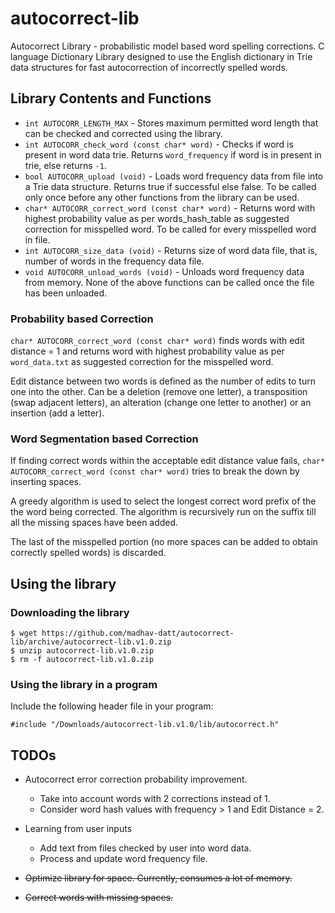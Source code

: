 # autocorrect-lib
Autocorrect Library - probabilistic model based word spelling corrections. C language Dictionary Library designed to use the English dictionary in Trie data structures for fast autocorrection of incorrectly spelled words.

## Library Contents and Functions

* `int AUTOCORR_LENGTH_MAX` - Stores maximum permitted word length that can be checked and corrected using the library.
* `int AUTOCORR_check_word (const char* word)` - Checks if word is present in word data trie. Returns `word_frequency` if word is in present in trie, else returns `-1`.
* `bool AUTOCORR_upload (void)` - Loads word frequency data from file into a Trie data structure. Returns true if successful else false. To be called only once before any other functions from the library can be used.
* `char* AUTOCORR_correct_word (const char* word)` - Returns word with highest probability value as per words_hash_table as suggested correction for misspelled word. To be called for every misspelled word in file.
* `int AUTOCORR_size_data (void)` - Returns size of word data file, that is, number of words in the frequency data file.
* `void AUTOCORR_unload_words (void)` - Unloads word frequency data from memory. None of the above functions can be called once the file has been unloaded.

### Probability based Correction

`char* AUTOCORR_correct_word (const char* word)` finds words with edit distance = 1 and returns word with highest probability value as per `word_data.txt` as suggested correction for the misspelled word.

Edit distance between two words is defined as the number of edits to turn one into the other. Can be a deletion (remove one letter), a transposition (swap adjacent letters), an alteration (change one letter to another) or an insertion (add a letter).

### Word Segmentation based Correction

If finding correct words within the acceptable edit distance value fails, `char* AUTOCORR_correct_word (const char* word)` tries to break the down by inserting spaces.

A greedy algorithm is used to select the longest correct word prefix of the the word being corrected. The algorithm is recursively run on the suffix till all the missing spaces have been added.

The last of the misspelled portion (no more spaces can be added to obtain correctly spelled words) is discarded.

## Using the library

### Downloading the library

    $ wget https://github.com/madhav-datt/autocorrect-lib/archive/autocorrect-lib.v1.0.zip
    $ unzip autocorrect-lib.v1.0.zip
    $ rm -f autocorrect-lib.v1.0.zip

### Using the library in a program

Include the following header file in your program:

    #include "/Downloads/autocorrect-lib.v1.0/lib/autocorrect.h"

## TODOs

* Autocorrect error correction probability improvement.
    * Take into account words with 2 corrections instead of 1.
    * Consider word hash values with frequency > 1 and Edit Distance = 2.

* Learning from user inputs
    * Add text from files checked by user into word data.
    * Process and update word frequency file.

* ~~Optimize library for space. Currently, consumes a lot of memory.~~
* ~~Correct words with missing spaces.~~
